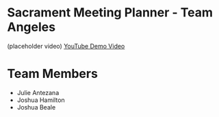 # Sacrament Meeting Planner - Team Angeles

(placeholder video)
<a href="https://youtu.be/SJnPurID1t0">YouTube Demo Video</a>

# Team Members

- Julie Antezana
- Joshua Hamilton
- Joshua Beale
